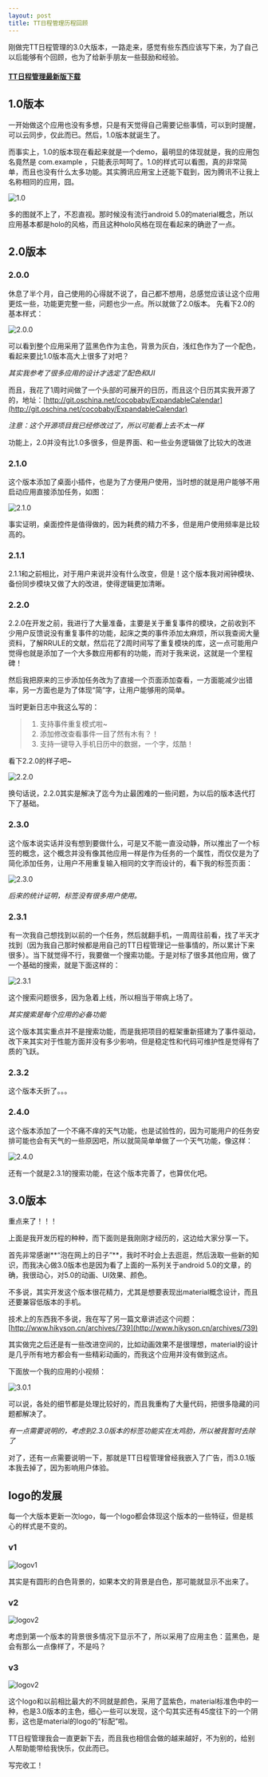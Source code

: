 ```yaml
---
layout: post
title: TT日程管理历程回顾
---
```


刚做完TT日程管理的3.0大版本，一路走来，感觉有些东西应该写下来，为了自己以后能够有个回顾，也为了给新手朋友一些鼓励和经验。

#### [TT日程管理最新版下载](http://openbox.mobilem.360.cn/index/d/sid/2423472)

## 1.0版本

一开始做这个应用也没有多想，只是有天觉得自己需要记些事情，可以到时提醒，可以云同步，仅此而已。然后，1.0版本就诞生了。

而事实上，1.0的版本现在看起来就是一个demo，最明显的体现就是，我的应用包名竟然是 com.example ，只能表示呵呵了。1.0的样式可以看图，真的非常简单，而且也没有什么太多功能。其实腾讯应用宝上还能下载到，因为腾讯不让我上名称相同的应用，囧。

![1.0](http://git.oschina.net/cocobaby/kyson_public_log/raw/master/hikyson.cn/TT%E6%97%A5%E7%A8%8B%E7%AE%A1%E7%90%86%E5%8E%86%E7%A8%8B%E5%9B%9E%E9%A1%BE/v1.png)

多的图就不上了，不忍直视。那时候没有流行android 5.0的material概念，所以应用基本都是holo的风格，而且这种holo风格在现在看起来的确逊了一点。

## 2.0版本

### 2.0.0

休息了半个月，自己使用的心得就不说了，自己都不想用，总感觉应该让这个应用更炫一些，功能更完整一些，问题也少一点。所以就做了2.0版本。
先看下2.0的基本样式：

![2.0.0](http://git.oschina.net/cocobaby/kyson_public_log/raw/master/hikyson.cn/TT%E6%97%A5%E7%A8%8B%E7%AE%A1%E7%90%86%E5%8E%86%E7%A8%8B%E5%9B%9E%E9%A1%BE/v2.0.0.png)

可以看到整个应用采用了蓝黑色作为主色，背景为灰白，浅红色作为了一个配色，看起来要比1.0版本高大上很多了对吧？

*其实我参考了很多应用的设计才选定了配色和UI*

而且，我花了1周时间做了一个头部的可展开的日历，而且这个日历其实我开源了的，地址：[http://git.oschina.net/cocobaby/ExpandableCalendar](http://git.oschina.net/cocobaby/ExpandableCalendar)

*注意：这个开源项目我已经修改过了，所以可能看上去不太一样*

功能上，2.0并没有比1.0多很多，但是界面、和一些业务逻辑做了比较大的改进

### 2.1.0

这个版本添加了桌面小插件，也是为了方便用户使用，当时想的就是用户能够不用启动应用直接添加任务，如图：

![2.1.0](http://git.oschina.net/cocobaby/kyson_public_log/raw/master/hikyson.cn/TT%E6%97%A5%E7%A8%8B%E7%AE%A1%E7%90%86%E5%8E%86%E7%A8%8B%E5%9B%9E%E9%A1%BE/v2.1.0.png)

事实证明，桌面控件是值得做的，因为耗费的精力不多，但是用户使用频率是比较高的。

### 2.1.1

2.1.1和之前相比，对于用户来说并没有什么改变，但是！这个版本我对闹钟模块、备份同步模块又做了大的改进，使得逻辑更加清晰。

### 2.2.0

2.2.0在开发之前，我进行了大量准备，主要是关于重复事件的模块，之前收到不少用户反馈说没有重复事件的功能，起床之类的事件添加太麻烦，所以我查阅大量资料，了解RRULE的文献，然后花了2周时间写了重复模块的库，这一点可能用户觉得也就是添加了一个大多数应用都有的功能，而对于我来说，这就是一个里程碑！

然后我把原来的三步添加任务改为了直接一个页面添加查看，一方面能减少出错率，另一方面也是为了体现“简”字，让用户能够用的简单。

当时更新日志中我这么写的：

> 1. 支持事件重复模式啦~
> 2. 添加修改查看事件一目了然有木有？！
> 3. 支持一键导入手机日历中的数据，一个字，炫酷！

看下2.2.0的样子吧~

![2.2.0](http://git.oschina.net/cocobaby/kyson_public_log/raw/master/hikyson.cn/TT%E6%97%A5%E7%A8%8B%E7%AE%A1%E7%90%86%E5%8E%86%E7%A8%8B%E5%9B%9E%E9%A1%BE/v2.2.0.png)

换句话说，2.2.0其实是解决了迄今为止最困难的一些问题，为以后的版本迭代打下了基础。

### 2.3.0

这个版本说实话并没有想到要做什么，可是又不能一直没动静，所以推出了一个标签的概念，这个概念并没有像其他应用一样是作为任务的一个属性，而仅仅是为了简化添加任务，让用户不用重复输入相同的文字而设计的，看下我的标签页面：

![2.3.0](http://git.oschina.net/cocobaby/kyson_public_log/raw/master/hikyson.cn/TT%E6%97%A5%E7%A8%8B%E7%AE%A1%E7%90%86%E5%8E%86%E7%A8%8B%E5%9B%9E%E9%A1%BE/v2.3.0.png)

*后来的统计证明，标签没有很多用户使用。*

### 2.3.1

有一次我自己想找到以前的一个任务，然后就翻手机，一周周往前看，找了半天才找到（因为我自己那时候都是用自己的TT日程管理记一些事情的，所以累计下来很多）。当下就觉得不行，我要做一个搜索功能。于是对标了很多其他应用，做了一个基础的搜索，就是下面这样的：

![2.3.1](http://git.oschina.net/cocobaby/kyson_public_log/raw/master/hikyson.cn/TT%E6%97%A5%E7%A8%8B%E7%AE%A1%E7%90%86%E5%8E%86%E7%A8%8B%E5%9B%9E%E9%A1%BE/v2.3.1.png)

这个搜索问题很多，因为急着上线，所以相当于带病上场了。

*其实搜索是每个应用的必备功能*

这个版本其实重点并不是搜索功能，而是我把项目的框架重新搭建为了事件驱动，改下来其实对于性能方面并没有多少影响，但是稳定性和代码可维护性是觉得有了质的飞跃。

### 2.3.2

这个版本夭折了。。。

### 2.4.0

这个版本添加了一个不痛不痒的天气功能，也是试验性的，因为可能用户的任务安排可能也会有天气的一些原因吧，所以就简简单单做了一个天气功能，像这样：

![2.4.0](http://git.oschina.net/cocobaby/kyson_public_log/raw/master/hikyson.cn/TT%E6%97%A5%E7%A8%8B%E7%AE%A1%E7%90%86%E5%8E%86%E7%A8%8B%E5%9B%9E%E9%A1%BE/v2.4.0.png)

还有一个就是2.3.1的搜索功能，在这个版本完善了，也算优化吧。


## 3.0版本

重点来了！！！

上面是我开发历程的种种，而下面则是我刚刚才经历的，这边给大家分享一下。

首先非常感谢**“泡在网上的日子”**，我时不时会上去逛逛，然后汲取一些新的知识，而我决心做3.0版本也是因为看了上面的一系列关于android 5.0的文章，的确，我很动心，对5.0的动画、UI效果、颜色。

不多说，其实开发这个版本很花精力，尤其是想要表现出material概念设计，而且还要兼容低版本的手机。

技术上的东西我不多说，我在写了另一篇文章讲述这个问题：[http://www.hikyson.cn/archives/739](http://www.hikyson.cn/archives/739)

其实做完之后还是有一些改进空间的，比如动画效果不是很理想，material的设计是几乎所有地方都会有一些精彩动画的，而我这个应用并没有做到这点。

下面放一个我的应用的小视频：

![3.0.1](http://git.oschina.net/cocobaby/kyson_public_log/raw/master/hikyson.cn/TT%E6%97%A5%E7%A8%8B%E7%AE%A1%E7%90%86%E5%8E%86%E7%A8%8B%E5%9B%9E%E9%A1%BE/v3.0.1.gif)

可以说，各处的细节都是处理比较好的，而且我重构了大量代码，把很多隐藏的问题都解决了。

*有一点需要说明的，考虑到2.3.0版本的标签功能实在太鸡肋，所以被我暂时去除了*


对了，还有一点需要说明一下，那就是TT日程管理曾经我嵌入了广告，而3.0.1版本我去掉了，因为影响用户体验。

## logo的发展

每一个大版本更新一次logo，每一个logo都会体现这个版本的一些特征，但是核心的样式是不变的。

### v1

![logov1](http://git.oschina.net/cocobaby/kyson_public_log/raw/master/hikyson.cn/TT%E6%97%A5%E7%A8%8B%E7%AE%A1%E7%90%86%E5%8E%86%E7%A8%8B%E5%9B%9E%E9%A1%BE/logov1.png)

其实是有圆形的白色背景的，如果本文的背景是白色，那可能就显示不出来了。

### v2

![logov2](http://git.oschina.net/cocobaby/kyson_public_log/raw/master/hikyson.cn/TT%E6%97%A5%E7%A8%8B%E7%AE%A1%E7%90%86%E5%8E%86%E7%A8%8B%E5%9B%9E%E9%A1%BE/logov2.png)

考虑到第一个版本的背景很多情况下显示不了，所以采用了应用主色：蓝黑色，是会有那么一点像样了，不是吗？

### v3

![logov2](http://git.oschina.net/cocobaby/kyson_public_log/raw/master/hikyson.cn/TT%E6%97%A5%E7%A8%8B%E7%AE%A1%E7%90%86%E5%8E%86%E7%A8%8B%E5%9B%9E%E9%A1%BE/logov3.png)

这个logo和以前相比最大的不同就是颜色，采用了蓝紫色，material标准色中的一种，也是3.0版本的主色，细心一些可以发现，这个勾其实还有45度往下的一个阴影，这也是material的logo的“标配”啦。

TT日程管理我会一直更新下去，而且我也相信会做的越来越好，不为别的，给别人帮助能带给我快乐，仅此而已。

写完收工！